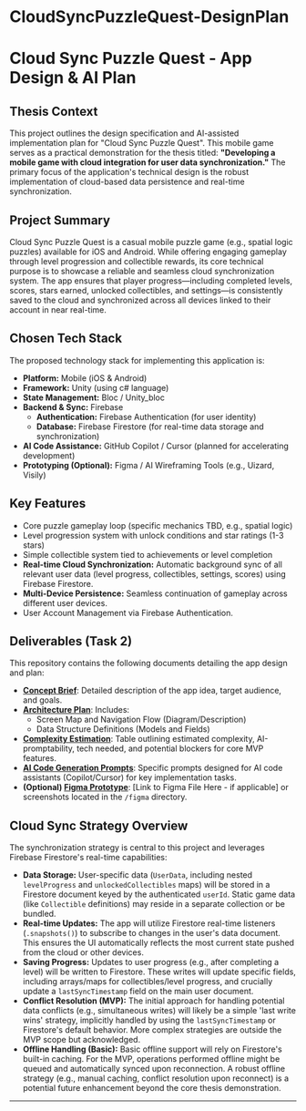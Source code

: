 # CloudSyncPuzzleQuest-DesignPlan

# Cloud Sync Puzzle Quest - App Design & AI Plan

## Thesis Context

This project outlines the design specification and AI-assisted implementation plan for "Cloud Sync Puzzle Quest". This mobile game serves as a practical demonstration for the thesis titled: **"Developing a mobile game with cloud integration for user data synchronization."** The primary focus of the application's technical design is the robust implementation of cloud-based data persistence and real-time synchronization.

## Project Summary

Cloud Sync Puzzle Quest is a casual mobile puzzle game (e.g., spatial logic puzzles) available for iOS and Android. While offering engaging gameplay through level progression and collectible rewards, its core technical purpose is to showcase a reliable and seamless cloud synchronization system. The app ensures that player progress—including completed levels, scores, stars earned, unlocked collectibles, and settings—is consistently saved to the cloud and synchronized across all devices linked to their account in near real-time.

## Chosen Tech Stack

The proposed technology stack for implementing this application is:

* **Platform:** Mobile (iOS & Android)
* **Framework:** Unity (using c# language)
* **State Management:** Bloc / Unity_bloc
* **Backend & Sync:** Firebase
    * **Authentication:** Firebase Authentication (for user identity)
    * **Database:** Firebase Firestore (for real-time data storage and synchronization)
* **AI Code Assistance:** GitHub Copilot / Cursor (planned for accelerating development)
* **Prototyping (Optional):** Figma / AI Wireframing Tools (e.g., Uizard, Visily)

## Key Features

* Core puzzle gameplay loop (specific mechanics TBD, e.g., spatial logic)
* Level progression system with unlock conditions and star ratings (1-3 stars)
* Simple collectible system tied to achievements or level completion
* **Real-time Cloud Synchronization:** Automatic background sync of all relevant user data (level progress, collectibles, settings, scores) using Firebase Firestore.
* **Multi-Device Persistence:** Seamless continuation of gameplay across different user devices.
* User Account Management via Firebase Authentication.

## Deliverables (Task 2)

This repository contains the following documents detailing the app design and plan:

* **[Concept Brief](./Concept_Brief.md)**: Detailed description of the app idea, target audience, and goals.
* **[Architecture Plan](./Architecture_Plan.md)**: Includes:
    * Screen Map and Navigation Flow (Diagram/Description)
    * Data Structure Definitions (Models and Fields)
* **[Complexity Estimation](./Complexity_Estimation.md)**: Table outlining estimated complexity, AI-promptability, tech needed, and potential blockers for core MVP features.
* **[AI Code Generation Prompts](./AI_Prompts.md)**: Specific prompts designed for AI code assistants (Copilot/Cursor) for key implementation tasks.
* **(Optional) [Figma Prototype](./figma/)**: [Link to Figma File Here - if applicable] or screenshots located in the `/figma` directory.

## Cloud Sync Strategy Overview

The synchronization strategy is central to this project and leverages Firebase Firestore's real-time capabilities:

* **Data Storage:** User-specific data (`UserData`, including nested `levelProgress` and `unlockedCollectibles` maps) will be stored in a Firestore document keyed by the authenticated `userId`. Static game data (like `Collectible` definitions) may reside in a separate collection or be bundled.
* **Real-time Updates:** The app will utilize Firestore real-time listeners (`.snapshots()`) to subscribe to changes in the user's data document. This ensures the UI automatically reflects the most current state pushed from the cloud or other devices.
* **Saving Progress:** Updates to user progress (e.g., after completing a level) will be written to Firestore. These writes will update specific fields, including arrays/maps for collectibles/level progress, and crucially update a `lastSyncTimestamp` field on the main user document.
* **Conflict Resolution (MVP):** The initial approach for handling potential data conflicts (e.g., simultaneous writes) will likely be a simple 'last write wins' strategy, implicitly handled by using the `lastSyncTimestamp` or Firestore's default behavior. More complex strategies are outside the MVP scope but acknowledged.
* **Offline Handling (Basic):** Basic offline support will rely on Firestore's built-in caching. For the MVP, operations performed offline might be queued and automatically synced upon reconnection. A robust offline strategy (e.g., manual caching, conflict resolution upon reconnect) is a potential future enhancement beyond the core thesis demonstration.

---
